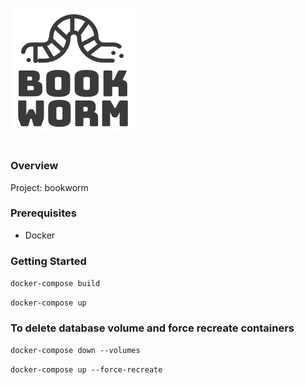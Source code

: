 ![bookworm logo](logo.png)
# 

### Overview
Project: bookworm

### Prerequisites
- Docker

### Getting Started
``docker-compose build``

``docker-compose up``

### To delete database volume and force recreate containers 
``docker-compose down --volumes``

``docker-compose up --force-recreate``